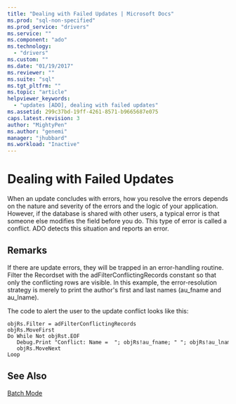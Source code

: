 ```yaml
---
title: "Dealing with Failed Updates | Microsoft Docs"
ms.prod: "sql-non-specified"
ms.prod_service: "drivers"
ms.service: ""
ms.component: "ado"
ms.technology:
  - "drivers"
ms.custom: ""
ms.date: "01/19/2017"
ms.reviewer: ""
ms.suite: "sql"
ms.tgt_pltfrm: ""
ms.topic: "article"
helpviewer_keywords: 
  - "updates [ADO], dealing with failed updates"
ms.assetid: 299c37bd-19ff-4261-8571-b9665687e075
caps.latest.revision: 3
author: "MightyPen"
ms.author: "genemi"
manager: "jhubbard"
ms.workload: "Inactive"
---
```

# Dealing with Failed Updates
When an update concludes with errors, how you resolve the errors depends on the nature and severity of the errors and the logic of your application. However, if the database is shared with other users, a typical error is that someone else modifies the field before you do. This type of error is called a conflict. ADO detects this situation and reports an error.  
  
## Remarks  
 If there are update errors, they will be trapped in an error-handling routine. Filter the Recordset with the adFilterConflictingRecords constant so that only the conflicting rows are visible. In this example, the error-resolution strategy is merely to print the author's first and last names (au_fname and au_lname).  
  
 The code to alert the user to the update conflict looks like this:  
  
```  
objRs.Filter = adFilterConflictingRecords  
objRs.MoveFirst  
Do While Not objRst.EOF  
   Debug.Print "Conflict: Name =  "; objRs!au_fname; " "; objRs!au_lname  
   objRs.MoveNext  
Loop  
```  
  
## See Also  
 [Batch Mode](../../../ado/guide/data/batch-mode.md)
